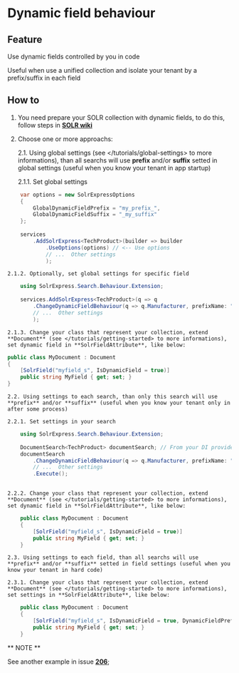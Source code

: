 # Dynamic field behaviour

## Feature

Use dynamic fields controlled by you in code

Useful when use a unified collection and isolate your tenant by a prefix/suffix in each field

## How to

1. You need prepare your SOLR collection with dynamic fields, to do this, follow steps in **[SOLR wiki](https://cwiki.apache.org/confluence/display/solr/Dynamic+Fields)**

2. Choose one or more approachs:

	2.1. Using global settings (see </tutorials/global-settings> to more informations), than all searchs will use **prefix** and/or **suffix** setted in global settings (useful when you know your tenant in app startup)

    2.1.1. Set global settings

```csharp
    var options = new SolrExpressOptions
    {
        GlobalDynamicFieldPrefix = "my_prefix_",
        GlobalDynamicFieldSuffix = "_my_suffix"
    };
    
    services
    	.AddSolrExpress<TechProduct>(builder => builder
    		.UseOptions(options) // <-- Use options
    		// ...  Other settings
    		);
```

    2.1.2. Optionally, set global settings for specific field
    
```csharp
    using SolrExpress.Search.Behaviour.Extension;
    
    services.AddSolrExpress<TechProduct>(q => q
        .ChangeDynamicFieldBehaviour(q => q.Manufacturer, prefixName: "my_prefix_", suffixName: "_my_suffix")
    	// ...  Other settings
    	);
```

    2.1.3. Change your class that represent your collection, extend **Document** (see </tutorials/getting-started> to more informations), set dynamic field in **SolrFieldAttribute**, like below:
    
```csharp
public class MyDocument : Document
{
    [SolrField("myfield_s", IsDynamicField = true)]
    public string MyField { get; set; }
}
```

    2.2. Using settings to each search, than only this search will use **prefix** and/or **suffix** (useful when you know your tenant only in after some process)
    
    2.2.1. Set settings in your search
    
```csharp
    using SolrExpress.Search.Behaviour.Extension;
    
    DocumentSearch<TechProduct> documentSearch; // From your DI provider
    documentSearch
        .ChangeDynamicFieldBehaviour(q => q.Manufacturer, prefixName: "my_prefix_", suffixName: "_my_suffix")
    	// ...  Other settings
        .Execute();
    
```
    2.2.2. Change your class that represent your collection, extend **Document** (see </tutorials/getting-started> to more informations), set dynamic field in **SolrFieldAttribute**, like below:
    
```csharp
	public class MyDocument : Document
	{
		[SolrField("myfield_s", IsDynamicField = true)]
		public string MyField { get; set; }
	}
```
    
    2.3. Using settings to each field, than all searchs will use **prefix** and/or **suffix** setted in field settings (useful when you know your tenant in hard code)
    
    2.3.1. Change your class that represent your collection, extend **Document** (see </tutorials/getting-started> to more informations), set settings in **SolrFieldAttribute**, like below:
    
```csharp
	public class MyDocument : Document
	{
		[SolrField("myfield_s", IsDynamicField = true, DynamicFieldPrefixName = "my_prefix_", DynamicFieldSuffixName = "_my_suffix")]
		public string MyField { get; set; }
	}
```

** NOTE **

See another example in issue **[206](https://github.com/solr-express/solr-express/issues/206#issuecomment-294005085)**;